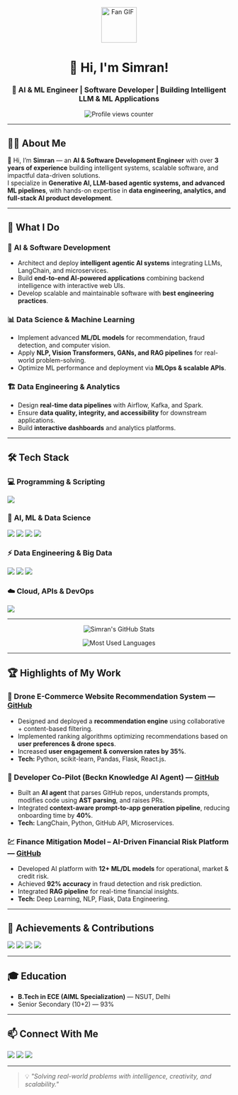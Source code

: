 <!-- Animated Header -->
<p align="center">
  <img src="https://github.com/fnky/fnky/raw/fnky/img/fan-1.gif" width="80" alt="Fan GIF">
</p>

<h1 align="center">👋 Hi, I'm Simran!</h1>
<h3 align="center">🚀 AI & ML Engineer | Software Developer | Building Intelligent LLM & ML Applications</h3>
<p align="center">
  <img src="https://komarev.com/ghpvc/?username=simran1devloper&label=Profile%20Views&color=1E90FF&style=plastic" alt="Profile views counter" />
</p>

---

## 👩‍💻 About Me
🌟 Hi, I’m **Simran** — an **AI & Software Development Engineer** with over **3 years of experience** building intelligent systems, scalable software, and impactful data-driven solutions.  
I specialize in **Generative AI, LLM-based agentic systems, and advanced ML pipelines**, with hands-on expertise in **data engineering, analytics, and full-stack AI product development**.

---

## 🚀 What I Do

### 🤖 **AI & Software Development**
- Architect and deploy **intelligent agentic AI systems** integrating LLMs, LangChain, and microservices.
- Build **end-to-end AI-powered applications** combining backend intelligence with interactive web UIs.
- Develop scalable and maintainable software with **best engineering practices**.

### 📊 **Data Science & Machine Learning**
- Implement advanced **ML/DL models** for recommendation, fraud detection, and computer vision.
- Apply **NLP, Vision Transformers, GANs, and RAG pipelines** for real-world problem-solving.
- Optimize ML performance and deployment via **MLOps & scalable APIs**.

### 🏗️ **Data Engineering & Analytics**
- Design **real-time data pipelines** with Airflow, Kafka, and Spark.
- Ensure **data quality, integrity, and accessibility** for downstream applications.
- Build **interactive dashboards** and analytics platforms.

---

## 🛠 Tech Stack

### 💻 **Programming & Scripting**
<p align="left">
  <img src="https://skillicons.dev/icons?i=python,cpp,r,js,sql" />
</p>

### 🤖 **AI, ML & Data Science**
<p align="left">
  <img src="https://skillicons.dev/icons?i=tensorflow,pytorch" /> 
  <img src="https://skillicons.dev/icons?i=scikitlearn" />
  <img src="https://skillicons.dev/icons?i=opencv" />
  <img src="https://skillicons.dev/icons?i=pandas" />
</p>

### ⚡ **Data Engineering & Big Data**
<p align="left">
  <img src="https://skillicons.dev/icons?i=docker,kubernetes" />
  <img src="https://skillicons.dev/icons?i=postgres,mongodb,mysql" />
  <img src="https://skillicons.dev/icons?i=flask,react" />
</p>

### ☁️ **Cloud, APIs & DevOps**
<p align="left">
  <img src="https://skillicons.dev/icons?i=aws,azure,gcp,git,github" />
</p>

---

<!-- Stats Card -->
<p align="center">
  <picture>
    <source media="(prefers-color-scheme: dark)" srcset="https://github-readme-stats.vercel.app/api?username=simran1devloper&show_icons=true&include_all_commits=true&custom_title=Simran's GitHub Overview&theme=catppuccin_mocha&hide=stars,issues">
    <img alt="Simran's GitHub Stats" src="https://github-readme-stats.vercel.app/api?username=simran1devloper&show_icons=true&include_all_commits=true&custom_title=Simran's GitHub Overview&theme=catppuccin_latte&hide=stars,issues">
  </picture>
</p>

<!-- Languages Card -->
<p align="center">
  <picture>
    <source media="(prefers-color-scheme: dark)" srcset="https://github-readme-stats.vercel.app/api/top-langs/?username=simran1devloper&layout=donut&langs_count=6&theme=catppuccin_mocha&hide=Jupyter%20Notebook">
    <img alt="Most Used Languages" src="https://github-readme-stats.vercel.app/api/top-langs/?username=simran1devloper&layout=compact&langs_count=6&theme=catppuccin_latte&hide=Jupyter%20Notebook">
  </picture>
</p>


---

## 🏆 Highlights of My Work

### 🛒 Drone E-Commerce Website Recommendation System — [GitHub](#)
- Designed and deployed a **recommendation engine** using collaborative + content-based filtering.
- Implemented ranking algorithms optimizing recommendations based on **user preferences & drone specs**.
- Increased **user engagement & conversion rates by 35%**.
- **Tech:** Python, scikit-learn, Pandas, Flask, React.js.

### 🤖 Developer Co-Pilot (Beckn Knowledge AI Agent) — [GitHub](#)
- Built an **AI agent** that parses GitHub repos, understands prompts, modifies code using **AST parsing**, and raises PRs.
- Integrated **context-aware prompt-to-app generation pipeline**, reducing onboarding time by **40%**.
- **Tech:** LangChain, Python, GitHub API, Microservices.

### 💹 Finance Mitigation Model – AI-Driven Financial Risk Platform — [GitHub](#)
- Developed AI platform with **12+ ML/DL models** for operational, market & credit risk.
- Achieved **92% accuracy** in fraud detection and risk prediction.
- Integrated **RAG pipeline** for real-time financial insights.
- **Tech:** Deep Learning, NLP, Flask, Data Engineering.

---

## 🏅 Achievements & Contributions
<p align="left">
  <img src="https://img.shields.io/badge/🥇_Google_Hackathon-EcoScan_Generative_AI_App-blue?style=for-the-badge" />
  <img src="https://img.shields.io/badge/🥈_Bank_of_Baroda-Fintech_AI_Risk_Mitigation-purple?style=for-the-badge" />
  <img src="https://img.shields.io/badge/🥉_Smart_India_Hackathon-Blockchain_AI_Waste_Segregation-orange?style=for-the-badge" />
  <img src="https://img.shields.io/badge/C4GT_2025-Contributor-green?style=for-the-badge" />
</p>

---

## 🎓 Education
- **B.Tech in ECE (AIML Specialization)** — NSUT, Delhi
- Senior Secondary (10+2) — 93%

---

## 📫 Connect With Me
<p align="left">
  <a href="mailto:simran.101.simran.1@gmail.com"><img src="https://skillicons.dev/icons?i=gmail" /></a>
  <a href="https://www.linkedin.com/in/simran-%E2%80%8E-1245a12b1/"><img src="https://skillicons.dev/icons?i=linkedin" /></a>
  <a href="https://x.com/simran.101.simran.1"><img src="https://skillicons.dev/icons?i=twitter" /></a>
</p>

---

> 💡 *"Solving real-world problems with intelligence, creativity, and scalability."*
